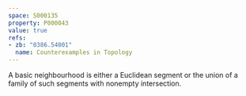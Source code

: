 ```yaml
---
space: S000135
property: P000043
value: true
refs:
- zb: "0386.54001"
  name: Counterexamples in Topology
---
```


A basic neighbourhood is either a Euclidean segment or the union of a family of such segments with nonempty intersection.
